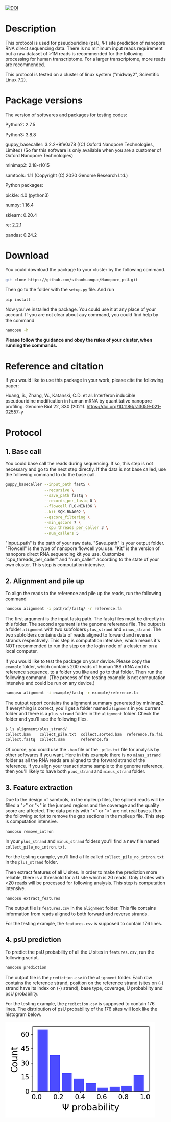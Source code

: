 [![DOI](https://zenodo.org/badge/386324989.svg)](https://zenodo.org/badge/latestdoi/386324989)

# Description
This protocol is used for pseudouridine (psU, Ψ) site prediction of nanopore RNA direct sequencing data. There is no minimum input reads requirement but a raw dataset of >1M reads is recommended for the following processing for human transcriptome. For a larger transcriptome, more reads are recommended.

This protocol is tested on a cluster of linux system ("midway2", Scientific Linux 7.2).
# Package versions
The version of softwares and packages for testing codes:

Python2: 2.7.5

Python3: 3.8.8

guppy_basecaller: 3.2.2+9fe0a78 ((C) Oxford Nanopore Technologies, Limited) (So far this software is only available when you are a customer of Oxford Nanopore Technologies)

minimap2: 2.18-r1015

samtools: 1.11 (Copyright (C) 2020 Genome Research Ltd.)

Python packages:

pickle: 4.0 (python3)

numpy: 1.16.4

sklearn: 0.20.4

re: 2.2.1

pandas: 0.24.2

# Download
You could download the package to your cluster by the following command.
```bash
git clone https://github.com/sihaohuanguc/Nanopore_psU.git
```
Then go to the folder with the `setup.py` file. And run
```bash
pip install .
```
Now you've installed the package. You could use it at any place of your account. If you are not clear about auy command, you could find help by the command
```bash
nanopsu -h
```
**Please follow the guidance and obey the rules of your cluster, when running the commands.**

# Reference and citation
If you would like to use this package in your work, please cite the following paper:

Huang, S., Zhang, W., Katanski, C.D. et al. Interferon inducible pseudouridine modification in human mRNA by quantitative nanopore profiling. Genome Biol 22, 330 (2021). https://doi.org/10.1186/s13059-021-02557-y

# Protocol
## 1. Base call
You could base call the reads during sequencing. If so, this step is not necessary and go to the next step directly. If the data is not base called, use the following command to do the base call.
```bash
guppy_basecaller --input_path fast5 \
                 --recursive \
                 --save_path fastq \
                 --records_per_fastq 0 \
                 --flowcell FLO-MIN106 \
                 --kit SQK-RNA002 \
                 --qscore_filtering \
                 --min_qscore 7 \
                 --cpu_threads_per_caller 3 \
                 --num_callers 5
```
"Input_path" is the path of your raw data. "Save_path" is your output folder. "Flowcell" is the type of nanopore flowcell you use. "Kit" is the version of nanopore direct RNA sequencing kit you use. Customize "cpu_threads_per_caller" and "num_caller" according to the state of your own cluster. This step is computation intensive.

## 2. Alignment and pile up
To align the reads to the reference and pile up the reads, run the following command
```bash
nanopsu alignment -i path/of/fastq/ -r reference.fa
```
The first argument is the input fastq path. The fastq files must be directly in this folder. The second argument is the genome reference file.
The output is a folder `alignment` with two subfolders `plus_strand` and `minus_strand`. The two subfolders contains data of reads aligned to forward and reverse strands respectively. This step is computation intensive, which means it's NOT recommended to run the step on the login node of a cluster or on a local computer.

If you would like to test the package on your device. Please copy the `example` folder, which contains 200 reads of human 18S rRNA and its reference sequence, to a folder you like and go to that folder. Then run the following command. (The process of the testing example is not computation intensive and could be run on any device.)
```bash
nanopsu alignment -i example/fastq -r example/reference.fa
```
The output report contains the alignment summary generated by minimap2. If everything is correct, you'll get a folder named `alignment` in you current folder and there is a `plus_strand` folder in the `alignment` folder. Check the folder and you'll see the following files.
```bash
$ ls alignment/plus_strand/
collect.bam    collect_pile.txt  collect.sorted.bam  reference.fa.fai
collect.fastq  collect.sam       reference.fa
```
Of course, you could use the `.bam` file or the `_pile.txt` file for analysis by other softwares if you want. Here in this example there is no `minus_strand` folder as all the RNA reads are aligned to the forward strand of the reference. If you align your transcriptome sample to the genome reference, then you'll likely to have both `plus_strand` and `minus_strand` folder.

## 3. Feature extraction
Due to the design of samtools, in the mpileup files, the spliced reads will be filled a ">" or "<" in the jumped regions and the coverage and the quality score are affected. The data points with ">" or "<" are not real bases. Run the following script to remove the gap sections in the mpileup file. This step is computation intensive.
```bash
nanopsu remove_intron
```
In your `plus_strand` and `minus_strand` folders you'll find a new file named `collect_pile_no_intron.txt`.

For the testing example, you'll find a file called `collect_pile_no_intron.txt` in the `plus_strand` folder.

Then extract features of all U sites. In order to make the prediction more reliable, there is a threshold for a U site which is 20 reads. Only U sites with >20 reads will be processed for following analysis. This step is computation intensive.
```bash
nanopsu extract_features
```
The output file is `features.csv` in the `alignment` folder. This file contains information from reads aligned to both forward and reverse strands.

For the testing example, the `features.csv` is supposed to contain 176 lines.

## 4. psU prediction
To predict the psU probability of all the U sites in `features.csv`, run the following script.
```bash
nanopsu prediction
```
The output file is the `prediction.csv` in the `alignment` folder. Each row contains the reference strand, position on the reference strand (sites on (-) strand have its index on (-) strand), base type, coverage, U probability and psU probability.

For the testing example, the `prediction.csv` is supposed to contain 176 lines. The distribution of psU probability of the 176 sites will look like the histogram below.

![Picture1 - hist of test](https://github.com/sihaohuanguc/Nanopore_psU/blob/master/nanopsu_prediction/data/pic/1.png?raw=true)


